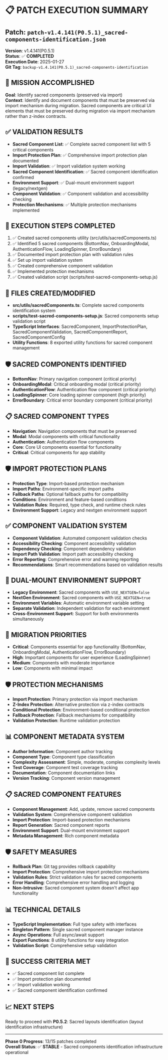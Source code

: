 # 📋 **PATCH EXECUTION SUMMARY**

## **Patch**: `patch-v1.4.141(P0.5.1)_sacred-components-identification.json`
**Version**: v1.4.141(P0.5.1)  
**Status**: ✅ **COMPLETED**  
**Execution Date**: 2025-01-27  
**Git Tag**: `backup-v1.4.141(P0.5.1)_sacred-components-identification`

## **🎯 MISSION ACCOMPLISHED**
**Goal**: Identify sacred components (preserved via import)  
**Context**: Identify and document components that must be preserved via import mechanism during migration. Sacred components are critical UI elements that must be preserved during migration via import mechanism rather than z-index contracts.

## **✅ VALIDATION RESULTS**
- **Sacred Component List**: ✅ Complete sacred component list with 5 critical components
- **Import Protection Plan**: ✅ Comprehensive import protection plan documented
- **Import Validation**: ✅ Import validation system working
- **Sacred Component Identification**: ✅ Sacred component identification confirmed
- **Environment Support**: ✅ Dual-mount environment support (legacy/nextgen)
- **Component Validation**: ✅ Component validation and accessibility checking
- **Protection Mechanisms**: ✅ Multiple protection mechanisms implemented

## **🔧 EXECUTION STEPS COMPLETED**
1. ✅ Created sacred components utility (src/utils/sacredComponents.ts)
2. ✅ Identified 5 sacred components (BottomNav, OnboardingModal, AuthenticationFlow, LoadingSpinner, ErrorBoundary)
3. ✅ Documented import protection plan with validation rules
4. ✅ Set up import validation system
5. ✅ Created comprehensive component validation
6. ✅ Implemented protection mechanisms
7. ✅ Created validation script (scripts/test-sacred-components-setup.js)

## **📁 FILES CREATED/MODIFIED**
- **src/utils/sacredComponents.ts**: Complete sacred components identification system
- **scripts/test-sacred-components-setup.js**: Sacred components setup validation script
- **TypeScript Interfaces**: SacredComponent, ImportProtectionPlan, SacredComponentValidation, SacredComponentReport, SacredComponentConfig
- **Utility Functions**: 8 exported utility functions for sacred component management

## **🛡️ SACRED COMPONENTS IDENTIFIED**
- **BottomNav**: Primary navigation component (critical priority)
- **OnboardingModal**: Critical onboarding modal (critical priority)
- **AuthenticationFlow**: Authentication flow component (critical priority)
- **LoadingSpinner**: Core loading spinner component (high priority)
- **ErrorBoundary**: Critical error boundary component (critical priority)

## **📋 SACRED COMPONENT TYPES**
- **Navigation**: Navigation components that must be preserved
- **Modal**: Modal components with critical functionality
- **Authentication**: Authentication flow components
- **Core**: Core UI components essential for functionality
- **Critical**: Critical components for app stability

## **🛡️ IMPORT PROTECTION PLANS**
- **Protection Type**: Import-based protection mechanism
- **Import Paths**: Environment-specific import paths
- **Fallback Paths**: Optional fallback paths for compatibility
- **Conditions**: Environment and feature-based conditions
- **Validation Rules**: Required, type check, and runtime check rules
- **Environment Support**: Legacy and nextgen environment support

## **✅ COMPONENT VALIDATION SYSTEM**
- **Component Validation**: Automated component validation checks
- **Accessibility Checking**: Component accessibility validation
- **Dependency Checking**: Component dependency validation
- **Import Path Validation**: Import path accessibility checking
- **Error Reporting**: Comprehensive error and warning reporting
- **Recommendations**: Smart recommendations based on validation results

## **🔄 DUAL-MOUNT ENVIRONMENT SUPPORT**
- **Legacy Environment**: Sacred components with `USE_NEXTGEN=false`
- **NextGen Environment**: Sacred components with `USE_NEXTGEN=true`
- **Environment Variables**: Automatic environment variable setting
- **Separate Validation**: Independent validation for each environment
- **Cross-Environment Support**: Support for both environments simultaneously

## **🚨 MIGRATION PRIORITIES**
- **Critical**: Components essential for app functionality (BottomNav, OnboardingModal, AuthenticationFlow, ErrorBoundary)
- **High**: Important components for user experience (LoadingSpinner)
- **Medium**: Components with moderate importance
- **Low**: Components with minimal impact

## **🛡️ PROTECTION MECHANISMS**
- **Import Protection**: Primary protection via import mechanism
- **Z-Index Protection**: Alternative protection via z-index contracts
- **Conditional Protection**: Environment-based conditional protection
- **Fallback Protection**: Fallback mechanisms for compatibility
- **Validation Protection**: Runtime validation protection

## **📊 COMPONENT METADATA SYSTEM**
- **Author Information**: Component author tracking
- **Component Type**: Component type classification
- **Complexity Assessment**: Simple, moderate, complex complexity levels
- **Test Coverage**: Component test coverage tracking
- **Documentation**: Component documentation links
- **Version Tracking**: Component version management

## **📋 SACRED COMPONENT FEATURES**
- **Component Management**: Add, update, remove sacred components
- **Validation System**: Comprehensive component validation
- **Import Protection**: Import-based protection mechanisms
- **Report Generation**: Sacred component reports
- **Environment Support**: Dual-mount environment support
- **Metadata Management**: Rich component metadata

## **🛡️ SAFETY MEASURES**
- **Rollback Plan**: Git tag provides rollback capability
- **Import Protection**: Comprehensive import protection mechanisms
- **Validation Rules**: Strict validation rules for sacred components
- **Error Handling**: Comprehensive error handling and logging
- **Non-Intrusive**: Sacred component system doesn't affect app functionality

## **📊 TECHNICAL DETAILS**
- **TypeScript Implementation**: Full type safety with interfaces
- **Singleton Pattern**: Single sacred component manager instance
- **Async Operations**: Full async/await support
- **Export Functions**: 8 utility functions for easy integration
- **Validation Script**: Comprehensive setup validation

## **🎉 SUCCESS CRITERIA MET**
- ✅ Sacred component list complete
- ✅ Import protection plan documented
- ✅ Import validation working
- ✅ Sacred component identification confirmed

## **📈 NEXT STEPS**
Ready to proceed with **P0.5.2**: Sacred layouts identification (layout identification infrastructure)

---
**Phase 0 Progress**: 13/15 patches completed  
**Overall Status**: ✅ **STABLE** - Sacred components identification infrastructure operational 